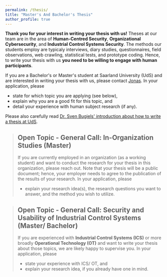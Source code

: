 ```yaml
---
permalink: /thesis/
title: "Master's And Bachelor's Thesis"
author_profile: true
---
```

__Thank you for your interest in writing your thesis with us!__ Theses at our team are in the area of __Human-Centred Security__, __Organizational Cybersecurity__, and __Industrial Control Systems Security__. The methods our students employ are typicaly interviews, diary studies, questionnaires, field observations, web crawling, statistical tests, and prototype coding. Hence, to write your thesis with us __you need to be willing to engage with human participants__. 

If you are a Bachelor's or Master's student at Saarland University (UdS) and are interested in writing your thesis with us, please contact [Jonas](/team/). In your application, please
* state for which topic you are applying (see below),
* explain why you are a good fit for this topic, and
* detail your experience with human subject research (if any).


Please also carefully read [Dr. Sven Bugiels' introduction about how to write a thesis at UdS](https://trust.cispa.saarland/theses/howto/).


> ## Open Topic - General Call: In-Organization Studies (Master)
> If you are currently employed in an organization (as a working student) and want to conduct the research for your thesis in this organization, please reach out. Note that your thesis will be a public document; hence, your employer needs to agree to the publication of the results of your research. In your application, please
> * explain your research idea(s), the research questions you want to answer, and the method you wish to utilize.


> ## Open Topic - General Call: Security and Usability of Industrial Control Systems (Master/ Bachelor)
> If you are experienced with __Industrial Control Systems (ICS)__ or more broadly __Operational Technology (OT)__ and want to write your thesis about those topics, we are likely happy to supervise you. In your application, please
> * state your experience with ICS/ OT, and
> * explain your research idea, if you already have one in mind.
